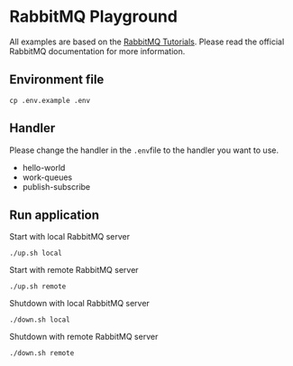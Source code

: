 # RabbitMQ Playground

All examples are based on the [RabbitMQ Tutorials](https://www.rabbitmq.com/tutorials/tutorial-one-php.html). Please
read the official RabbitMQ documentation for more information.

## Environment file

```
cp .env.example .env
```

## Handler

Please change the handler in the `.env`file to the handler you want to use.

- hello-world
- work-queues
- publish-subscribe

## Run application

Start with local RabbitMQ server

```
./up.sh local
```

Start with remote RabbitMQ server

```
./up.sh remote
```

Shutdown with local RabbitMQ server

```
./down.sh local
```

Shutdown with remote RabbitMQ server

```
./down.sh remote
```